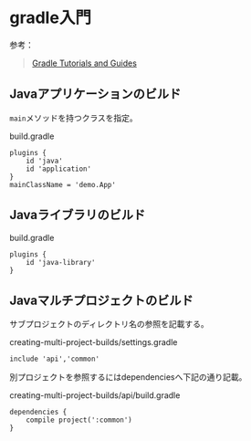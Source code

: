 # gradle入門

参考：
> [Gradle Tutorials and Guides](https://gradle.org/guides/#getting-started)

## Javaアプリケーションのビルド
`main`メソッドを持つクラスを指定。

build.gradle
```
plugins {
    id 'java'
    id 'application'
}
mainClassName = 'demo.App'
```

## Javaライブラリのビルド
build.gradle
```
plugins {
    id 'java-library'
}
```

## Javaマルチプロジェクトのビルド
サブプロジェクトのディレクトリ名の参照を記載する。

creating-multi-project-builds/settings.gradle
```
include 'api','common'
```

別プロジェクトを参照するにはdependenciesへ下記の通り記載。

creating-multi-project-builds/api/build.gradle
```
dependencies {
    compile project(':common')
}
```